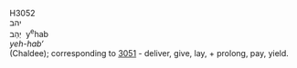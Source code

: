 <body>
  <p>H3052<br>  יהב  <br> יְהַב  ‎  y<sup>e</sup>hab  <br><i>yeh-hab‘ </i><br>(Chaldee); corresponding to <a href="h3051.htm">3051</a>  - deliver, give, lay, + prolong, pay, yield.<br></p>
 </body>